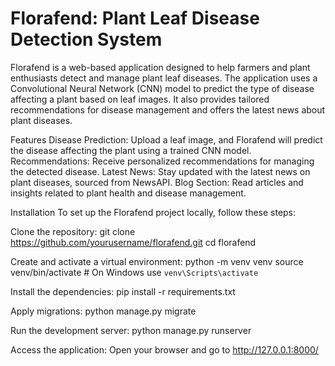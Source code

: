# Florafend: Plant Leaf Disease Detection System
Florafend is a web-based application designed to help farmers and plant enthusiasts detect and manage plant leaf diseases. The application uses a Convolutional Neural Network (CNN) model to predict the type of disease affecting a plant based on leaf images. It also provides tailored recommendations for disease management and offers the latest news about plant diseases.

Features
Disease Prediction: Upload a leaf image, and Florafend will predict the disease affecting the plant using a trained CNN model.
Recommendations: Receive personalized recommendations for managing the detected disease.
Latest News: Stay updated with the latest news on plant diseases, sourced from NewsAPI.
Blog Section: Read articles and insights related to plant health and disease management.

Installation
To set up the Florafend project locally, follow these steps:

Clone the repository:
git clone https://github.com/yourusername/florafend.git
cd florafend

Create and activate a virtual environment:
python -m venv venv
source venv/bin/activate  # On Windows use `venv\Scripts\activate`

Install the dependencies:
pip install -r requirements.txt

Apply migrations:
python manage.py migrate

Run the development server:
python manage.py runserver

Access the application:
Open your browser and go to http://127.0.0.1:8000/
